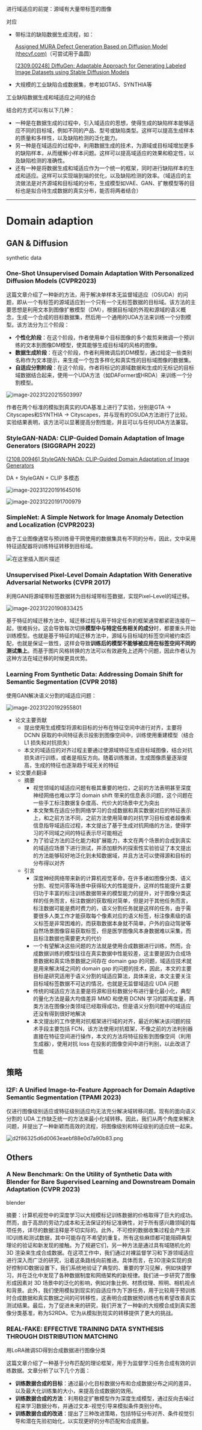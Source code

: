 进行域适应的前提：源域有大量带标签的图像

对应

- 带标注的缺陷数据生成流程，如：

  [Assigned MURA Defect Generation Based on Diffusion Model (thecvf.com)](https://openaccess.thecvf.com/content/CVPR2023W/VISION/papers/Liu_Assigned_MURA_Defect_Generation_Based_on_Diffusion_Model_CVPRW_2023_paper.pdf)（可尝试用于晶圆）

  [[2309.00248\] DiffuGen: Adaptable Approach for Generating Labeled Image Datasets using Stable Diffusion Models](https://arxiv.org/abs/2309.00248)

- 大规模的工业缺陷合成数据集，参考如GTA5、SYNTHIA等



工业缺陷数据生成和域适应之间的结合

结合的方式可以有以下几种：

- 一种是在数据生成的过程中，引入域适应的思想，使得生成的缺陷样本能够适应不同的目标域，例如不同的产品、型号或缺陷类型。这样可以提高生成样本的质量和多样性，以及缺陷检测的泛化能力。
- 另一种是在域适应的过程中，利用数据生成的技术，为源域或目标域增加更多的缺陷样本，从而缓解小样本问题。这样可以提高域适应的效果和稳定性，以及缺陷检测的准确性。
- 还有一种是将数据生成和域适应作为一个统一的框架，同时进行缺陷样本的生成和适应。这样可以实现端到端的优化，以及缺陷检测的效率。（域适应的主流做法是对齐源域和目标域的分布，生成模型如VAE、GAN、扩散模型等的目标也是拟合待生成数据的真实分布，能否将两者结合）

---
# Domain adaption

## GAN & Diffusion

synthetic data

### One-Shot Unsupervised Domain Adaptation With Personalized Diffusion Models (CVPR2023)

这篇文章介绍了一种新的方法，用于解决单样本无监督域适应（OSUDA）的问题，即从一个有标签的源域适应到一个只有一个无标签数据的目标域。该方法的主要思想是利用文本到图像扩散模型（DM），根据目标域的外观和源域的语义概念，生成一个合成的目标数据集，然后用一个通用的UDA方法来训练一个分割模型。该方法分为三个阶段：

- **个性化阶段**：在这个阶段，作者使用单个目标图像的多个裁剪来微调一个预训练的文本到图像DM模型，使其能够生成目标域的风格的图像。
- **数据生成阶段**：在这个阶段，作者利用微调后的DM模型，通过给定一些类别名称作为文本提示，来生成一个包含多样化和真实性的目标域图像的数据集。
- **自适应分割阶段**：在这个阶段，作者将标记的源域数据和生成的无标记的目标域数据结合起来，使用一个UDA方法（如DAFormer或HRDA）来训练一个分割模型。

![image-20231220215503997](https://raw.gitmirror.com/da5sdasddasa/image/main/202312202155030.png)

作者在两个标准的模拟到真实的UDA基准上进行了实验，分别是GTA → Cityscapes和SYNTHIA → Cityscapes，并与现有的OSUDA方法进行了比较。实验结果表明，该方法可以显著提高分割性能，并且可以与任何UDA方法兼容。

### StyleGAN-NADA: CLIP-Guided Domain Adaptation of Image Generators (SIGGRAPH 2022)

[[2108.00946\] StyleGAN-NADA: CLIP-Guided Domain Adaptation of Image Generators](https://arxiv.org/abs/2108.00946)

DA + StyleGAN + CLIP 多模态 

![image-20231220191645016](https://raw.gitmirror.com/da5sdasddasa/image/main/202312201916044.png)

![image-20231220191700979](https://raw.gitmirror.com/da5sdasddasa/image/main/202312201917004.png)



### SimpleNet: A Simple Network for Image Anomaly Detection and Localization (CVPR2023)

由于工业图像通常与预训练骨干网使用的数据集具有不同的分布，因此，文中采用特征适配器将训练特征转移到目标域。

![在这里插入图片描述](https://raw.gitmirror.com/da5sdasddasa/image/main/202312201645152.png)



### Unsupervised Pixel-Level Domain Adaptation With Generative Adversarial Networks (CVPR 2017)

利用GAN将源域带标签数据转为目标域带标签数据，实现Pixel–Level的域迁移。

![image-20231220190833425](https://raw.gitmirror.com/da5sdasddasa/image/main/202312201908478.png)

基于特征的域迁移方法中，域迁移过程与用于特定任务的框架通常都紧密连接在一起，很难拆分。这会导致每次切换**模型中与特定任务相关的成分**时，都要重头开始训练模型。也就是基于特征的域迁移方法中，源域与目标域的标签空间被约束匹配，也就是保证一致性，这样会导致**训练后的模型不能够被应用在标签空间不同的测试集上**。而基于图片风格转换的方法可以有效避免上述两个问题，因此作者认为这种方法在域迁移的时候更具优势。



### Learning From Synthetic Data: Addressing Domain Shift for Semantic Segmentation (CVPR 2018)

使用GAN解决语义分割的域适应问题：

![image-20231220192955801](https://raw.gitmirror.com/da5sdasddasa/image/main/202312201929860.png)

- 论文主要贡献
  - 提出使用生成模型将源和目标的分布在特征空间中进行对齐，主要将 DCNN 获取的中间特征表示投影到图像空间中，训练使用重建模型（结合 L1 损失和对抗损失）
  - 本文的域适应的对齐过程主要通过使源域特征生成目标域图像，结合对抗损失进行训练，或者是相反方向。随着训练推进，生成图像质量逐渐提高，生成的特征也逐渐趋于域无关的特征
- 论文要点翻译
  - 摘要
    - 视觉领域的域适应问题有极其重要的地位，之前的方法表明甚至深度神经网络也难以学习 domain shift 带来的信息表示问题，这个问题在一些手工标注数据复杂度高、代价大的场景中尤为突出
    - 本文聚焦在适应分割网络学习的合成数据和真实数据对应的特征表示上，和之前方法不同，之前方法使用简单的对抗学习目标或者超像素信息指导域适应过程，本文提出了基于生成对抗网络的方法，使得学习的不同域之间的特征表示尽可能相近
    - 为了验证方法的泛化能力和扩展能力，本文在两个场景的合成到真实的域适应场景下进行测试，并添加额外的探索性实验验证了本文提出的方法能够较好地泛化到未知数据域，并且方法可以使得源和目标的分布得以对齐
  - 引言
    - 深度神经网络带来新的计算机视觉革命，在许多诸如图像分类、语义分割、视觉问答等场景中获得较大的性能提升，这样的性能提升主要归功于丰富的标注训练数据带来的模型能力的提升，对于图像分类这样的任务而言，标注数据的获取相对简单，但是对于其他任务而言，标注数据可能是费时费力的，语义分割任务就是这样的任务，由于需要很多人类工作才能获取每个像素对应的语义标签，标注像素级的语义标签是非常困难的，而获取数据本身就不简单，户外的自动驾驶等自然场景图像容易获取标签，但是医学图像风本身数据难以采集，而且标注数据也需要更大的代价
    - 一个有望解决这些问题的方法就是使用合成数据进行训练，然而，合成数据训练的模型往往在真实数据中性能较差，这主要是因为合成场景数据和真实场景数据之间存在 domain gap 的问题，域适应技术就是用来解决域之间的 domain gap 的问题的技术，因此，本文的主要目标是研究适用于语义分割的域适应算法，具体来说，本文主要关注目标域标签数据不可达的情况，也就是无监督域适应 UDA 问题
    - 传统的域适应方法主要是将源和目标数据分布进行量化最小化，典型的量化方法是最大均值差异 MMD 和使用 DCNN 学习的距离度量，两类方法在图像分类领域已经取得成功，但是语义分割问题中的域适应还没有得到很好地解决
    - 本文提出的工作使用对抗框架进行域的对齐，最近的解决该问题的技术手段主要包括 FCN，该方法使用对抗框架，不像之前的方法判别器直接在特征空间进行操作，本文的方法将特征投影到图像空间（利用生成器），使用对抗 loss 在投影的图像空间中进行判别，以此改进了性能

## 策略

### I2F: A Unified Image-to-Feature Approach for Domain Adaptive Semantic Segmentation (TPAMI 2023)

仅进行图像级别适应或特征级别适应均无法充分解决域转移问题。现有的面向语义分割的 UDA 工作缺乏统一的方法来最小化域转移。因此，我们从两个角度来解决问题，并提出了一种新颖而高效的流程，将图像级别和特征级别的适应统一起来。

![d2f86325d6d0063eaebf88e0d7a90b83.png](https://raw.gitmirror.com/da5sdasddasa/image/main/202312201638906.png)



## Others

### A New Benchmark: On the Utility of Synthetic Data with Blender for Bare Supervised Learning and Downstream Domain Adaptation (CVPR 2023)

blender

摘要：计算机视觉中的深度学习以大规模标记训练数据的价格取得了巨大的成功。然而，由于高昂的劳动力成本和无法保证的标记准确性，对于所有感兴趣领域的每项任务，详尽的数据注释是不切实际的。此外，不可控的数据收集过程会产生非IID训练和测试数据，其中可能存在不希望的重复。所有这些麻烦都可能阻碍典型理论的验证和新发现的接触。为了规避它们，另一种方法是通过具有域随机化的 3D 渲染来生成合成数据。在这项工作中，我们通过对裸监督学习和下游领域适应进行深入而广泛的研究，沿着这条路线向前推进。具体而言，在3D渲染实现的良好控制IID数据设置下，我们系统地验证了典型的、重要的学习见解，例如快捷学习，并在泛化中发现了各种数据制度和网络架构的新规律。我们进一步研究了图像形成因素对 3D 场景中的泛化的影响，例如对象比例、材质纹理、照明、相机视点和背景。此外，我们使用模拟到现实的自适应作为下游任务，用于比较用于预训练时合成数据和真实数据之间的可转移性，这表明合成数据预训练也有希望改善真实测试结果。最后，为了促进未来的研究，我们开发了一种新的大规模合成到真实图像分类基准，称为S2RDA，它为从模拟到现实的转移提供了更大的挑战。



### REAL-FAKE: EFFECTIVE TRAINING DATA SYNTHESIS THROUGH DISTRIBUTION MATCHING

用LoRA微调SD得到合成数据进行图像分类

这篇文章介绍了一种基于分布匹配的理论框架，用于为监督学习任务合成有效的训练数据。文章分析了以下几个方面：

- **训练数据合成的目标**：通过最小化目标数据分布和合成数据分布之间的差异，以及最大化训练集的大小，来提高合成数据的效用。
- **训练数据合成的方法**：利用稳定扩散模型作为深度生成模型，通过反向去噪过程来学习数据分布，并通过文本-视觉引导来模拟条件类别分布。
- **训练数据合成的改进**：提出了三种改进策略，包括特征分布对齐、条件视觉引导和潜在先验初始化，以实现更好的分布匹配和合成质量。
